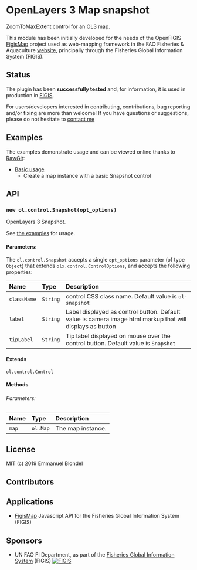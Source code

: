 # OpenLayers 3 Map snapshot

ZoomToMaxExtent control for an [OL3](https://github.com/openlayers/ol3) map.

This module has been initially developed for the needs of the OpenFIGIS [FigisMap](https://github.com/openfigis/FigisMap) project used as web-mapping framework in the FAO Fisheries & Aquaculture [website](http://www.fao.org/fishery/en), principally through the Fisheries Global Information System (FIGIS).

## Status

The plugin has been **successfully tested** and, for information, it is used in production in [FIGIS](http://www.fao.org/fishery/topic/18042/en).

For users/developers interested in contributing, contributions, bug reporting and/or fixing are more than welcome! If you have questions or suggestions, please do not hesitate to [contact me](mailto:emmanuel.blondel1@gmail.com)

## Examples

The examples demonstrate usage and can be viewed online thanks to [RawGit](http://rawgit.com/):

* [Basic usage](http://rawgit.com/eblondel/ol3-snapshot/master/examples/snapshot-default.html)
   * Create a map instance with a basic Snapshot control
   
## API

### `new ol.control.Snapshot(opt_options)`

OpenLayers 3 Snapshot.

See [the examples](./examples) for usage.

#### Parameters:

The ``ol.control.Snapshot`` accepts a single ``opt_options`` parameter (of type ``Object``) that extends ``olx.control.ControlOptions``, and accepts the following properties:

|Name|Type|Description|
|:---|:---|:----------|
|`className`|`String`| control CSS class name. Default value is ``ol-snapshot``|
|`label`|`String`| Label displayed as control button. Default value is camera image html markup that will displays as button|
|`tipLabel`|`String`| Tip label displayed on mouse over the control button. Default value is ``Snapshot``|

#### Extends

`ol.control.Control`

#### Methods



###### Parameters:

|Name|Type|Description|
|:---|:---|:----------|
|`map`|`ol.Map`| The map instance. |

## License

MIT (c) 2019 Emmanuel Blondel

## Contributors


## Applications

* [FigisMap](https://github.com/openfigis/FigisMap) Javascript API for the Fisheries Global Information System (FIGIS)

## Sponsors

* UN FAO FI Department, as part of the [Fisheries Global Information System](http://www.fao.org/fishery/topic/18042/en) (FIGIS)
[![FIGIS](http://www.fao.org/figis/servlet/IRS?iid=17437)](http://www.fao.org/fishery/topic/18042/e)
